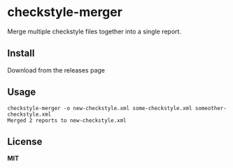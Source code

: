 # checkstyle-merger

Merge multiple checkstyle files together into a single report.

## Install

Download from the releases page

## Usage

```
checkstyle-merger -o new-checkstyle.xml some-checkstyle.xml someother-checkstyle.xml
Merged 2 reports to new-checkstyle.xml
```

## License

**MIT**
